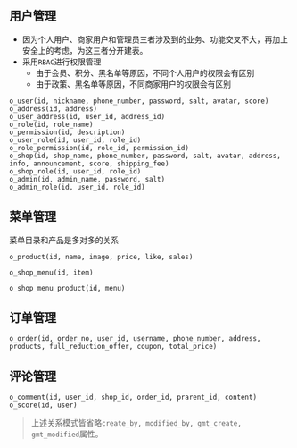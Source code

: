 ## 用户管理
- 因为个人用户、商家用户和管理员三者涉及到的业务、功能交叉不大，再加上安全上的考虑，为这三者分开建表。
- 采用`RBAC`进行权限管理
	- 由于会员、积分、黑名单等原因，不同个人用户的权限会有区别
	- 由于政策、黑名单等原因，不同商家用户的权限会有区别
```
o_user(id, nickname, phone_number, password, salt, avatar, score)
o_address(id, address)
o_user_address(id, user_id, address_id)
o_role(id, role_name)
o_permission(id, description)
o_user_role(id, user_id, role_id)
o_role_permission(id, role_id, permission_id)
o_shop(id, shop_name, phone_number, password, salt, avatar, address, info, announcement, score, shipping_fee)
o_shop_role(id, user_id, role_id)
o_admin(id, admin_name, password, salt)
o_admin_role(id, user_id, role_id)
```

## 菜单管理
菜单目录和产品是多对多的关系
```
o_product(id, name, image, price, like, sales)
```
```
o_shop_menu(id, item)
```
```
o_shop_menu_product(id, menu)
```
## 订单管理

```
o_order(id, order_no, user_id, username, phone_number, address, products, full_reduction_offer, coupon, total_price)
```

## 评论管理

```
o_comment(id, user_id, shop_id, order_id, prarent_id, content)
o_score(id, user)
```
> 上述关系模式皆省略`create_by, modified_by, gmt_create, gmt_modified`属性。

<!--stackedit_data:
eyJoaXN0b3J5IjpbMjAwMzcwNjEzLC00OTE3ODI0MzYsMTA1Nz
U1MTk4OSwxMjI4NTUwODQ0LC0xMTIxOTM3NDk5LDE5NDQ1MDg3
NDYsLTg0MDg0NTIwOCwtOTUzNzg5ODQxLC0xNDc5Mjk2NTI5LC
0xMTEyMTA4OTA4LDE0MjA5NzYwODksLTcyMjgwNDI0NSwtMjEy
Mzg3NjAzMSwtMTcxODIxNDE1LC0xNjk4MDg0OTE0LC0xODUzNj
gxMDQwLDE2NDE5Njc1ODIsMjExNjE1MzA4NiwtMTkyMTQyMTY5
Nl19
-->
